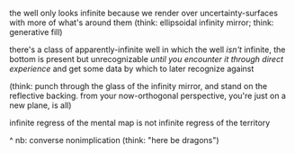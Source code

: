 the well only looks infinite because we render over uncertainty-surfaces with more of what's around them (think: ellipsoidal infinity mirror; think: generative fill)

there's a class of apparently-infinite well in which the well *isn't* infinite, the bottom is present but unrecognizable *until you encounter it through direct experience* and get some data by which to later recognize against

(think: punch through the glass of the infinity mirror, and stand on the reflective backing. from your now-orthogonal perspective, you're just on a new plane, is all)

infinite regress of the mental map is not infinite regress of the territory

^ nb: converse nonimplication (think: "here be dragons")
